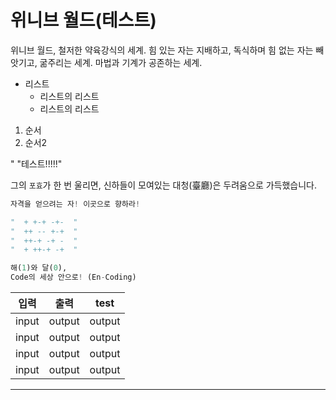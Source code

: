 # 위니브 월드(테스트)

위니브 월드, 철저한 약육강식의 세계. 힘 있는 자는 지배하고, 독식하며 힘 없는 자는 빼앗기고, 굶주리는 세계. 마법과 기계가 공존하는 세계.

-   리스트
    -   리스트의 리스트
    -   리스트의 리스트

1. 순서
2. 순서2

" "테스트!!!!!"

그의 `포효`가 한 번 울리면, 신하들이 모여있는 대청(臺廳)은 두려움으로 가득했습니다.

```py
자격을 얻으려는 자! 이곳으로 향하라!

"  + +-+ -+-  "
"  ++ -- +-+  "
"  ++-+ -+ -  "
"  + ++-+ -+  "

해(1)와 달(0),
Code의 세상 안으로! (En-Coding)
```

|   입력    | 출력 |test|
| --------- | ------ |----|
| input | output | output |
| input | output | output |
| input | output | output |
| input | output | output |


---